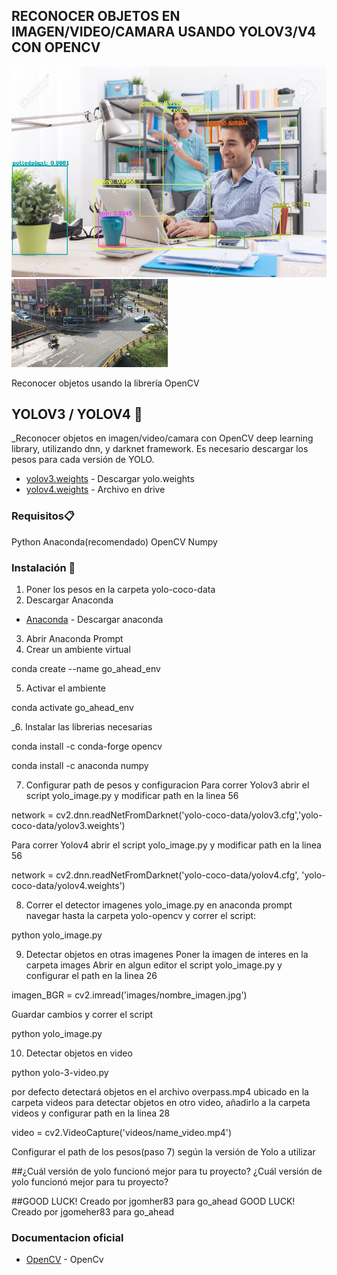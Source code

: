 ## RECONOCER OBJETOS EN IMAGEN/VIDEO/CAMARA USANDO YOLOV3/V4 CON OPENCV
![](detecciones/deteccion_oficina.png)
![](gif/bloggif_5f24d1b132d54.gif)

Reconocer objetos usando la librería OpenCV
## YOLOV3 / YOLOV4 🚀
_Reconocer objetos en imagen/video/camara con OpenCV deep learning library, utilizando dnn, y darknet framework.
Es necesario descargar los pesos para cada versión de YOLO.
* [yolov3.weights](https://pjreddie.com/darknet/yolo) - Descargar yolo.weights
* [yolov4.weights](https://drive.google.com/file/d/1-_-Nwz1RwQqZglKqg-E-04lhWM1RvsaN/view?usp=sharing) - Archivo en drive
### Requisitos📋

Python
Anaconda(recomendado)
OpenCV
Numpy

### Instalación 🔧
1. Poner los pesos en la carpeta yolo-coco-data
2. Descargar Anaconda
* [Anaconda](https://www.anaconda.com/products/individual) - Descargar anaconda
3. Abrir Anaconda Prompt
4. Crear un ambiente virtual

conda create --name go_ahead_env

5. Activar el ambiente

conda activate go_ahead_env

_6. Instalar las librerias necesarias

conda install -c conda-forge opencv


conda install -c anaconda numpy

7. Configurar path de pesos y configuracion
Para correr Yolov3 abrir el script yolo_image.py y modificar path en la linea 56

network = cv2.dnn.readNetFromDarknet('yolo-coco-data/yolov3.cfg','yolo-coco-data/yolov3.weights')

Para correr Yolov4 abrir el script yolo_image.py y modificar path en la linea 56

network = cv2.dnn.readNetFromDarknet('yolo-coco-data/yolov4.cfg', 'yolo-coco-data/yolov4.weights')

8. Correr el detector imagenes yolo_image.py en anaconda prompt
navegar hasta la carpeta yolo-opencv y correr el script:

python yolo_image.py

9. Detectar objetos en otras imagenes
Poner la imagen de interes en la carpeta images
Abrir en algun editor el script yolo_image.py y configurar el path en la linea 26

imagen_BGR = cv2.imread('images/nombre_imagen.jpg')

Guardar cambios y correr el script

python yolo_image.py

10. Detectar objetos en video

python yolo-3-video.py

por defecto detectará objetos en el archivo overpass.mp4 ubicado en la carpeta videos
para detectar objetos en otro video, añadirlo a la carpeta videos y configurar path en la linea 28

video = cv2.VideoCapture('videos/name_video.mp4')

Configurar el path de los pesos(paso 7) según la versión de Yolo a utilizar

##¿Cuál versión de yolo funcionó mejor para tu proyecto?
¿Cuál versión de yolo funcionó mejor para tu proyecto?

##GOOD LUCK! Creado por jgomher83 para go_ahead
GOOD LUCK! Creado por jgomeher83 para go_ahead

### Documentacion oficial
* [OpenCV](https://opencv.org/) - OpenCv
